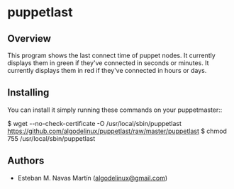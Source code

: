 puppetlast
==========

Overview
--------

This program shows the last connect time of puppet nodes. 
It currently displays them in green if they've connected in seconds or minutes.
It currently displays them in red if they've connected in hours or days.

Installing
----------

You can install it simply running these commands on your puppetmaster::

   $ wget --no-check-certificate -O /usr/local/sbin/puppetlast https://github.com/algodelinux/puppetlast/raw/master/puppetlast 
   $ chmod 755 /usr/local/sbin/puppetlast 


## Authors

- Esteban M. Navas Martín (algodelinux@gmail.com)
